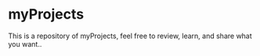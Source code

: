# myProjects
This is a repository of myProjects, feel free to review, learn, and share what you want..
